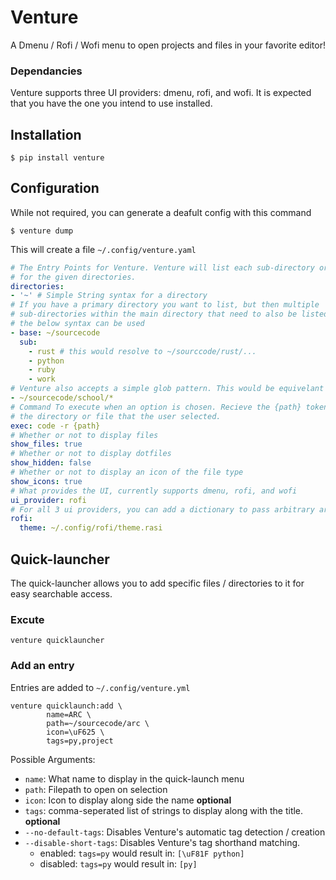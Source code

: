 # Venture

A Dmenu / Rofi / Wofi menu to open projects and files in your favorite editor!



### Dependancies
Venture supports three UI providers: dmenu, rofi, and wofi. It is expected that you have the one you intend to use installed.

## Installation

```
$ pip install venture
```

## Configuration
While not required, you can generate a deafult config with this command
```
$ venture dump
```
This will create a file `~/.config/venture.yaml`


```yaml
# The Entry Points for Venture. Venture will list each sub-directory or file
# for the given directories.
directories:
- '~' # Simple String syntax for a directory
# If you have a primary directory you want to list, but then multiple
# sub-directories within the main directory that need to also be listed,
# the below syntax can be used
- base: ~/sourcecode
  sub:
    - rust # this would resolve to ~/sourccode/rust/...
    - python
    - ruby
    - work
# Venture also accepts a simple glob pattern. This would be equivelant to listing out each of the sub-directories as entry points manually.
- ~/sourcecode/school/*
# Command To execute when an option is chosen. Recieve the {path} token which is the absolute path to
# the directory or file that the user selected.
exec: code -r {path}
# Whether or not to display files
show_files: true
# Whether or not to display dotfiles
show_hidden: false
# Whether or not to display an icon of the file type
show_icons: true
# What provides the UI, currently supports dmenu, rofi, and wofi
ui_provider: rofi
# For all 3 ui providers, you can add a dictionary to pass arbitrary arguments to the command
rofi:
  theme: ~/.config/rofi/theme.rasi

```

## Quick-launcher
The quick-launcher allows you to add specific files / directories to it for easy searchable access.

### Excute
```
venture quicklauncher
```

### Add an entry
Entries are added to `~/.config/venture.yml`
```
venture quicklaunch:add \
        name=ARC \
        path=~/sourcecode/arc \
        icon=\uF625 \
        tags=py,project
```
Possible Arguments:
- `name`: What name to display in the quick-launch menu
- `path`: Filepath to open on selection
- `icon`: Icon to display along side the name **optional**
- `tags`: comma-seperated list of strings to display along with the title. **optional**
- `--no-default-tags`: Disables Venture's automatic tag detection / creation
- `--disable-short-tags`: Disables Venture's tag shorthand matching.
  - enabled: `tags=py` would result in: `[\uF81F python]`
  - disabled: `tags=py` would result in: `[py]`